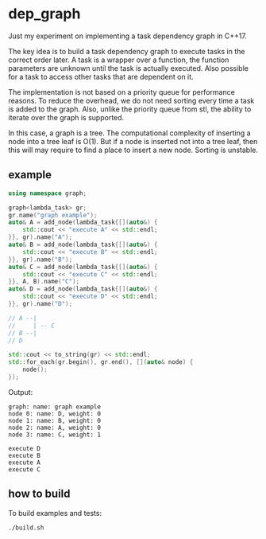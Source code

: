 # dep_graph
Just my experiment on implementing a task dependency graph in C++17.

The key idea is to build a task dependency graph to execute tasks in the correct order later. A task is a wrapper over a function, the function parameters are unknown until the task is actually executed. Also possible for a task to access other tasks that are dependent on it.

The implementation is not based on a priority queue for performance reasons. To reduce the overhead, we do not need sorting every time a task is added to the graph. Also, unlike the priority queue from stl, the ability to iterate over the graph is supported.

In this case, a graph is a tree. The computational complexity of inserting a node into a tree leaf is O(1). But if a node is inserted not into a tree leaf, then this will may require to find a place to insert a new node. Sorting is unstable.

## example
```cpp
using namespace graph;

graph<lambda_task> gr;
gr.name("graph example");
auto& A = add_node(lambda_task{[](auto&) {
    std::cout << "execute A" << std::endl;
}}, gr).name("A");
auto& B = add_node(lambda_task{[](auto&) {
    std::cout << "execute B" << std::endl;
}}, gr).name("B");
auto& C = add_node(lambda_task{[](auto&) {
    std::cout << "execute C" << std::endl;
}}, A, B).name("C");
auto& D = add_node(lambda_task{[](auto&) {
    std::cout << "execute D" << std::endl;
}}, gr).name("D");

// A --|
//     | -- C
// B --|
// D

std::cout << to_string(gr) << std::endl;
std::for_each(gr.begin(), gr.end(), [](auto& node) {
    node();
});
```

Output:
```
graph: name: graph example
node 0: name: D, weight: 0
node 1: name: B, weight: 0
node 2: name: A, weight: 0
node 3: name: C, weight: 1

execute D
execute B
execute A
execute C
```

## how to build
To build examples and tests:
```shell
./build.sh
```
